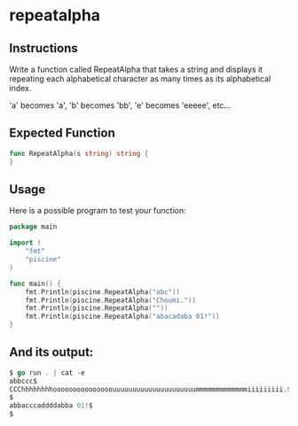 # repeatalpha
## Instructions

Write a function called RepeatAlpha that takes a string and displays it repeating each alphabetical character as many times as its alphabetical index.

'a' becomes 'a', 'b' becomes 'bb', 'e' becomes 'eeeee', etc...
## Expected Function
```go
func RepeatAlpha(s string) string {
}
```
## Usage

Here is a possible program to test your function:
```go
package main

import (
	"fmt"
	"piscine"
)

func main() {
	fmt.Println(piscine.RepeatAlpha("abc"))
	fmt.Println(piscine.RepeatAlpha("Choumi."))
	fmt.Println(piscine.RepeatAlpha(""))
	fmt.Println(piscine.RepeatAlpha("abacadaba 01!"))
}
```
## And its output:
```go
$ go run . | cat -e
abbccc$
CCChhhhhhhhooooooooooooooouuuuuuuuuuuuuuuuuuuuummmmmmmmmmmmmiiiiiiiii.$
$
abbacccaddddabba 01!$
$
```